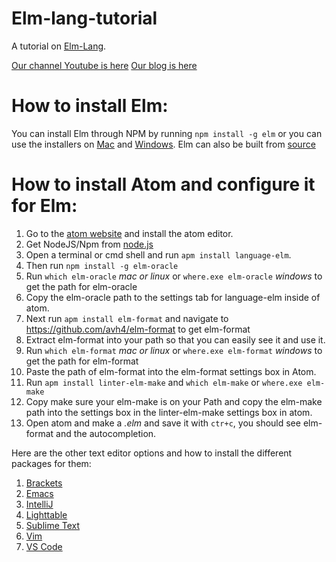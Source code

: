 # Elm-lang-tutorial
A tutorial on [Elm-Lang](http://elm-lang.org/).

[Our channel Youtube is here](https://www.youtube.com/channel/UCYqCZOwHbnPwyjawKfE21wg)
[Our blog is here](http://tensor-programming.com)

# How to install Elm:
You can install Elm through NPM by running `npm install -g elm` or you can use the installers on [Mac](http://install.elm-lang.org/Elm-Platform-0.17.1.pkg) and [Windows](http://install.elm-lang.org/Elm-Platform-0.17.1.exe). Elm can also be built from [source](https://github.com/elm-lang/elm-platform)

# How to install Atom and configure it for Elm:
  1. Go to the [atom website](https://atom.io/) and install the atom editor. 
  2. Get NodeJS/Npm from [node.js](https://nodejs.org/en/) 
  3. Open a terminal or cmd shell and run `apm install language-elm`.
  4. Then run `npm install -g elm-oracle`
  5. Run `which elm-oracle` *mac or linux* or `where.exe elm-oracle` *windows* to get the path for elm-oracle
  6. Copy the elm-oracle path to the settings tab for language-elm inside of atom. 
  7. Next run `apm install elm-format` and navigate to https://github.com/avh4/elm-format to get elm-format
  8. Extract elm-format into your path so that you can easily see it and use it. 
  9. Run `which elm-format` *mac or linux* or `where.exe elm-format` *windows* to get the path for elm-format
  10. Paste the path of elm-format into the elm-format settings box in Atom. 
  11. Run `apm install linter-elm-make` and `which elm-make` or `where.exe elm-make`
  12. Copy make sure your elm-make is on your Path and copy the elm-make path into the settings box in the linter-elm-make settings box in atom.
  13. Open atom and make a *.elm* and save it with `ctr+c`, you should see elm-format and the autocompletion.
  
Here are the other text editor options and how to install the different packages for them:
  1. [Brackets](https://github.com/lepinay/elm-brackets)
  2. [Emacs](https://github.com/jcollard/elm-mode)
  3. [IntelliJ](https://github.com/durkiewicz/elm-plugin)
  4. [Lighttable](https://github.com/rundis/elm-light)
  5. [Sublime Text](https://packagecontrol.io/packages/Elm%20Language%20Support)
  6. [Vim](https://github.com/lambdatoast/elm.vim)
  7. [VS Code](https://github.com/sbrink/vscode-elm)
